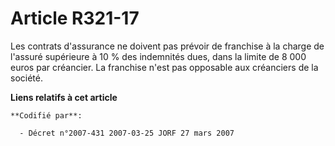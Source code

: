 # Article R321-17

Les contrats d'assurance ne doivent pas prévoir de franchise à la charge de l'assuré supérieure à 10 % des indemnités dues,
dans la limite de 8 000 euros par créancier. La franchise n'est pas opposable aux créanciers de la société.

**Liens relatifs à cet article**

	**Codifié par**:

	  - Décret n°2007-431 2007-03-25 JORF 27 mars 2007
